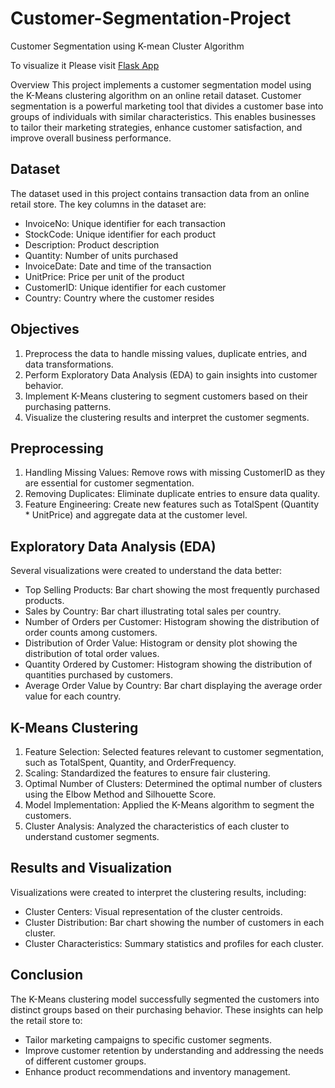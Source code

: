 # Customer-Segmentation-Project
Customer Segmentation using K-mean Cluster Algorithm 

To visualize it Please visit  [Flask App](https://github.com/pragyanshu-panda-au26/Customer-Segmentation-Project/tree/801fca67461ccb6afa69573e9c9eb7270b4955f5/kmean_algo)

Overview
This project implements a customer segmentation model using the K-Means clustering algorithm on an online retail dataset. Customer segmentation is a powerful marketing tool that divides a customer base into groups of individuals with similar characteristics. This enables businesses to tailor their marketing strategies, enhance customer satisfaction, and improve overall business performance.

## Dataset
The dataset used in this project contains transaction data from an online retail store. The key columns in the dataset are:

- InvoiceNo: Unique identifier for each transaction
- StockCode: Unique identifier for each product
- Description: Product description
- Quantity: Number of units purchased
- InvoiceDate: Date and time of the transaction
- UnitPrice: Price per unit of the product
- CustomerID: Unique identifier for each customer
- Country: Country where the customer resides

## Objectives
1. Preprocess the data to handle missing values, duplicate entries, and data transformations.
2. Perform Exploratory Data Analysis (EDA) to gain insights into customer behavior.
3. Implement K-Means clustering to segment customers based on their purchasing patterns.
4. Visualize the clustering results and interpret the customer segments.

## Preprocessing
1. Handling Missing Values: Remove rows with missing CustomerID as they are essential for customer segmentation.
2. Removing Duplicates: Eliminate duplicate entries to ensure data quality.
3. Feature Engineering: Create new features such as TotalSpent (Quantity * UnitPrice) and aggregate data at the customer level.

## Exploratory Data Analysis (EDA)
Several visualizations were created to understand the data better:

- Top Selling Products: Bar chart showing the most frequently purchased products.
- Sales by Country: Bar chart illustrating total sales per country.
- Number of Orders per Customer: Histogram showing the distribution of order counts among customers.
- Distribution of Order Value: Histogram or density plot showing the distribution of total order values.
- Quantity Ordered by Customer: Histogram showing the distribution of quantities purchased by customers.
- Average Order Value by Country: Bar chart displaying the average order value for each country.

## K-Means Clustering
1. Feature Selection: Selected features relevant to customer segmentation, such as TotalSpent, Quantity, and OrderFrequency.
2. Scaling: Standardized the features to ensure fair clustering.
3. Optimal Number of Clusters: Determined the optimal number of clusters using the Elbow Method and Silhouette Score.
4. Model Implementation: Applied the K-Means algorithm to segment the customers.
5. Cluster Analysis: Analyzed the characteristics of each cluster to understand customer segments.

## Results and Visualization
Visualizations were created to interpret the clustering results, including:

- Cluster Centers: Visual representation of the cluster centroids.
- Cluster Distribution: Bar chart showing the number of customers in each cluster.
- Cluster Characteristics: Summary statistics and profiles for each cluster.

## Conclusion
The K-Means clustering model successfully segmented the customers into distinct groups based on their purchasing behavior. These insights can help the retail store to:

- Tailor marketing campaigns to specific customer segments.
- Improve customer retention by understanding and addressing the needs of different customer groups.
- Enhance product recommendations and inventory management.
